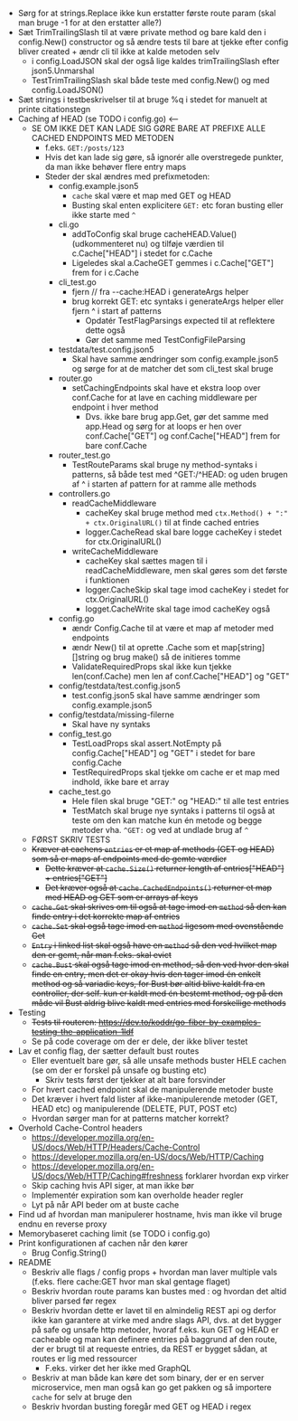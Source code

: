 * Sørg for at strings.Replace ikke kun erstatter første route param (skal man bruge -1 for at den erstatter alle?)
* Sæt TrimTrailingSlash til at være private method og bare kald den i config.New() constructor og så ændre tests til bare at tjekke efter config bliver created + ændr cli til ikke at kalde metoden selv
  * i config.LoadJSON skal der også lige kaldes trimTrailingSlash efter json5.Unmarshal
  * TestTrimTrailingSlash skal både teste med config.New() og med config.LoadJSON()
* Sæt strings i testbeskrivelser til at bruge %q i stedet for manuelt at printe citationstegn
* Caching af HEAD (se TODO i config.go) <--
  * SE OM IKKE DET KAN LADE SIG GØRE BARE AT PREFIXE ALLE CACHED ENDPOINTS MED METODEN
    * f.eks. `GET:/posts/123`
    * Hvis det kan lade sig gøre, så ignorér alle overstregede punkter, da man ikke behøver flere entry maps
    * Steder der skal ændres med prefixmetoden:
      * config.example.json5
        * `cache` skal være et map med GET og HEAD
        * Busting skal enten explicitere `GET:` etc foran busting eller ikke starte med `^` 
      * cli.go
        * addToConfig skal bruge cacheHEAD.Value() (udkommenteret nu) og tilføje værdien til c.Cache["HEAD"] i stedet for c.Cache
        * Ligeledes skal a.CacheGET gemmes i c.Cache["GET"] frem for i c.Cache
      * cli_test.go
        * fjern // fra --cache:HEAD i generateArgs helper
        * brug korrekt GET: etc syntaks i generateArgs helper eller fjern ^ i start af patterns
          * Opdatér TestFlagParsings expected til at reflektere dette også
          * Gør det samme med TestConfigFileParsing
      * testdata/test.config.json5
        * Skal have samme ændringer som config.example.json5 og sørge for at de matcher det som cli_test skal bruge
      * router.go
        * setCachingEndpoints skal have et ekstra loop over conf.Cache for at lave en caching middleware per endpoint i hver method
          * Dvs. ikke bare brug app.Get, gør det samme med app.Head og sørg for at loops er hen over conf.Cache["GET"] og conf.Cache["HEAD"] frem for bare conf.Cache
      * router_test.go
        * TestRouteParams skal bruge ny method-syntaks i patterns, så både test med ^GET:/^HEAD: og uden brugen af ^ i starten af pattern for at ramme alle methods
      * controllers.go
        * readCacheMiddleware
          * cacheKey skal bruge method med `ctx.Method() + ":" + ctx.OriginalURL()` til at finde cached entries
          * logger.CacheRead skal bare logge cacheKey i stedet for ctx.OriginalURL()
        * writeCacheMiddleware
          * cacheKey skal sættes magen til i readCacheMiddleware, men skal gøres som det første i funktionen
          * logger.CacheSkip skal tage imod cacheKey i stedet for ctx.OriginalURL()
          * logget.CacheWrite skal tage imod cacheKey også
      * config.go
        * ændr Config.Cache til at være et map af metoder med endpoints
        * ændr New() til at oprette .Cache som et map[string][]string og brug make() så de initieres tomme
        * ValidateRequiredProps skal ikke kun tjekke len(conf.Cache) men len af conf.Cache["HEAD"] og "GET"
      * config/testdata/test.config.json5
        * test.config.json5 skal have samme ændringer som config.example.json5
      * config/testdata/missing-filerne
        * Skal have ny syntaks
      * config_test.go
        * TestLoadProps skal assert.NotEmpty på config.Cache["HEAD"] og "GET" i stedet for bare config.Cache
        * TestRequiredProps skal tjekke om cache er et map med indhold, ikke bare et array
      * cache_test.go
        * Hele filen skal bruge "GET:" og "HEAD:" til alle test entries
        * TestMatch skal bruge nye syntaks i patterns til også at teste om den kan matche kun én metode og begge metoder vha. `^GET:` og ved at undlade brug af `^`
  * FØRST SKRIV TESTS
  * ~~Kræver at cachens `entries` er et map af methods (GET og HEAD) som så er maps af endpoints med de gemte værdier~~
    * ~~Dette kræver at `cache.Size()` returner length af entries["HEAD"] + entries["GET"]~~
    * ~~Det kræver også at `cache.CachedEndpoints()` returner et map med HEAD og GET som er arrays af keys~~
  * ~~`cache.Get` skal skrives om til også at tage imod en `method` så den kan finde entry i det korrekte map af entries~~
  * ~~`cache.Set` skal også tage imod en `method` ligesom med ovenstående Get~~
  * ~~`Entry` i linked list skal også have en `method` så den ved hvilket map den er gemt, når man f.eks. skal evict~~
  * ~~`cache.Bust` skal også tage imod en method, så den ved hvor den skal finde en entry, men det er okay hvis den tager imod én enkelt method og så variadic keys, for Bust bør altid blive kaldt fra en controller, der self. kun er kaldt med én bestemt method, og på den måde vil Bust aldrig blive kaldt med entries med forskellige methods~~
* Testing
  * ~~Tests til routeren: https://dev.to/koddr/go-fiber-by-examples-testing-the-application-1ldf~~
  * Se på code coverage om der er dele, der ikke bliver testet
* Lav et config flag, der sætter default bust routes
  * Eller eventuelt bare gør, så alle unsafe methods buster HELE cachen (se om der er forskel på unsafe og busting etc)
    * Skriv tests først der tjekker at alt bare forsvinder
  * For hvert cached endpoint skal de manipulerende metoder buste
  * Det kræver i hvert fald lister af ikke-manipulerende metoder (GET, HEAD etc) og manipulerende (DELETE, PUT, POST etc)
  * Hvordan sørger man for at patterns matcher korrekt?
* Overhold Cache-Control headers
  * https://developer.mozilla.org/en-US/docs/Web/HTTP/Headers/Cache-Control
  * https://developer.mozilla.org/en-US/docs/Web/HTTP/Caching
  * https://developer.mozilla.org/en-US/docs/Web/HTTP/Caching#freshness forklarer hvordan exp virker
  * Skip caching hvis API siger, at man ikke bør
  * Implementér expiration som kan overholde header regler
  * Lyt på når API beder om at buste cache
* Find ud af hvordan man manipulerer hostname, hvis man ikke vil bruge endnu en reverse proxy
* Memorybaseret caching limit (se TODO i config.go)
* Print konfigurationen af cachen når den kører
  * Brug Config.String()
* README
  * Beskriv alle flags / config props + hvordan man laver multiple vals (f.eks. flere cache:GET hvor man skal gentage flaget)
  * Beskriv hvordan route params kan bustes med : og hvordan det altid bliver parsed før regex
  * Beskriv hvordan dette er lavet til en almindelig REST api og derfor ikke kan garantere at virke med andre slags API, dvs. at det bygger på safe og unsafe http metoder, hvoraf f.eks. kun GET og HEAD er cacheable og man kan definere entries på baggrund af den route, der er brugt til at requeste entries, da REST er bygget sådan, at routes er lig med ressourcer
    * F.eks. virker det her ikke med GraphQL
  * Beskriv at man både kan køre det som binary, der er en server microservice, men man også kan go get pakken og så importere `cache` for selv at bruge den
  * Beskriv hvordan busting foregår med GET og HEAD i regex
